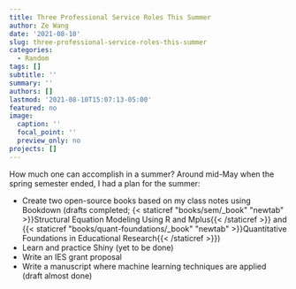 ```yaml
---
title: Three Professional Service Roles This Summer
author: Ze Wang
date: '2021-08-10'
slug: three-professional-service-roles-this-summer
categories:
  - Random
tags: []
subtitle: ''
summary: ''
authors: []
lastmod: '2021-08-10T15:07:13-05:00'
featured: no
image:
  caption: ''
  focal_point: ''
  preview_only: no
projects: []
---
```


How much one can accomplish in a summer? Around mid-May when the spring semester ended, I had a plan for the summer: 
- Create two open-source books based on my class notes using Bookdown (drafts completed; {< staticref "books/sem/_book" "newtab" >}}Structural Equation Modeling Using R and Mplus{{< /staticref >}} and {{< staticref "books/quant-foundations/_book" "newtab" >}}Quantitative Foundations in Educational Research{{< /staticref >}})
- Learn and practice Shiny (yet to be done)
- Write an IES grant proposal
- Write a manuscript where machine learning techniques are applied (draft almost done)